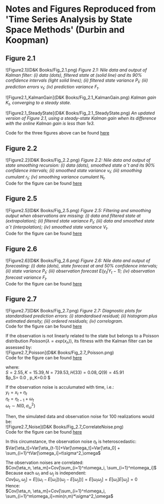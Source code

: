 # Notes and Figures Reproduced from 'Time Series Analysis by State Space Methods' (Durbin and Koopman)
## Figure 2.1
![Figure2.1](D&K Books/Fig_2.1.png)
*Figure 2.1: Nile data and output of Kalman filter: (i) data (dots), filtered state at (solid line) and its 90% confidence intervals (light solid lines); (ii) filtered state variance $P_t$; (iii) prediction errors $v_t$; (iv) prediction variance $F_t$.*

![Figure2.1_KalmanGain](D&K Books/Fig_2.1_KalmanGain.png)
*Kalman gain $K_t$, converging to a steady state.*

![Figure2.1_SteadyState](D&K Books/Fig_2.1_SteadyState.png)
*An updated version of Figure 2.1, using a steady-state Kalman gain when its difference with the online Kalman gain is less than $1e3$.*  

Code for the three figures above can be found [here](Figure_2.1.py)

## Figure 2.2
![Figure2.2](D&K Books/Fig_2.2.png)
*Figure 2.2: Nile data and output of state smoothing recursion: (i) data (dots), smoothed state $αˆt$ and its 90% confidence intervals; (ii) smoothed state variance $v_t$; (iii) smoothing cumulant $r_t$; (iv) smoothing variance cumulant $N_t$.*  
Code for the figure can be found [here](Figure_2.2.py)

## Figure 2.5
![Figure2.5](D&K Books/Fig_2.5.png)
*Figure 2.5: Filtering and smoothing output when observations are missing: (i) data and filtered state at (extrapolation); (ii) filtered state variance $P_t$; (iii) data and smoothed state $αˆt$ (interpolation); (iv) smoothed state variance $V_t$.*  
Code for the figure can be found [here](Figure_2.5.py)

## Figure 2.6
![Figure2.6](D&K Books/Fig_2.6.png)
*Figure 2.6: Nile data and output of forecasting: (i) data (dots), state forecast at and 50% confidence intervals; (ii) state variance $P_t$; (iii) observation forecast $E(y_t|Y_t−1)$; (iv) observation forecast variance $F_t$.*  
Code for the figure can be found [here](Figure_2.6.py)

## Figure 2.7
![Figure2.7](D&K Books/Fig_2.7.png)
*Figure 2.7: Diagnostic plots for standardised prediction errors: (i) standardised residual; (ii) histogram plus estimated density; (iii) ordered residuals; (iv) correlogram.*  
Code for the figure can be found [here](Figure_2.7.py)

If the observation is not linearly related to the state but belongs to a Poisson distribution $Poisson(\lambda = exp(x_n))$, its fitness with the Kalman filter can be assessed by:  
![Figure2.7_Poisson](D&K Books/Fig_2.7_Poisson.png)  
Code for the figure can be found [here](Figure_2.7_Poisson.py)

where:   
$S =  2.55, K =  15.39, N =  739.53, H(33) =  0.08, Q(9) =  45.91$  
$p_S=  0.0 ,  p_K=0.0 $


If the observation noise is acculumated with time, i.e.:  
$y_t = x_t + \eta_t$  
$\eta_t = \eta_{t-1} + \omega_t$  
$\omega_t \sim N(0, \sigma^2_\omega)$

Then, the simulated data and observation noise for 100 realizations would be:  
![Figure2.7_Noise](D&K Books/Fig_2.7_CorrelateNoise.png)  
Code for the figure can be found [here](Figure_2.7_Poisson.py)

In this circumstance, the observation noise $\eta_t$ is heteroscedastic:  
$Var[\eta_t]=Var[\eta_{t-1}]+Var[\omega_t]=Var[\eta_0] + \sum_{i=1}^tVar[\omega_i]=t\sigma^2_\omega$

The observation noises are correlated:  
$Cov[\eta_n, \eta_m]=Cov[\sum_{i=1}^n\omega_i, \sum_{i=1}^m\omega_i]$  
Because each $\omega_i$ and $\omega_j$ is independent:  
$Cov[\omega_i,\omega_j]=E[(\omega_i-E[\omega_i])(\omega_j - E[\omega_j])]=E[\omega_i\omega_j]=E[\omega_i]E[\omega_j]=0$  
Hence:  
$Cov[\eta_n, \eta_m]=Cov[\sum_{i=1}^n\omega_i, \sum_{i=1}^m\omega_i]=min(n,m)*\sigma^2_\omega$